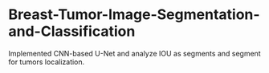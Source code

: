 # Breast-Tumor-Image-Segmentation-and-Classification
Implemented CNN-based U-Net and analyze IOU as segments and segment for tumors localization.
